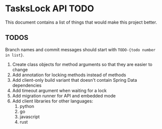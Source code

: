 # TasksLock API TODO

This document contains a list of things that
would make this project better.

## TODOS

Branch names and commit messages should start with `TODO-{todo number in list}`.

1. Create class objects for method arguments so that they are easier to change
2. Add annotation for locking methods instead of methods
3. Add client-only build variant that doesn't contain Spring Data dependencies
4. Add timeout argument when waiting for a lock
5. Add migration runner for API and embedded mode
6. Add client libraries for other languages:
   1. python
   2. go
   3. javascript
   4. rust